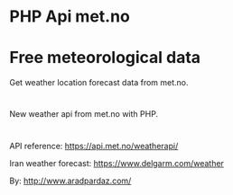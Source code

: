 # PHP Api met.no
# Free meteorological data 
Get weather location forecast data from met.no.
#
New weather api from met.no with PHP.
#
API reference: https://api.met.no/weatherapi/

Iran weather forecast: https://www.delgarm.com/weather

By: http://www.aradpardaz.com/
